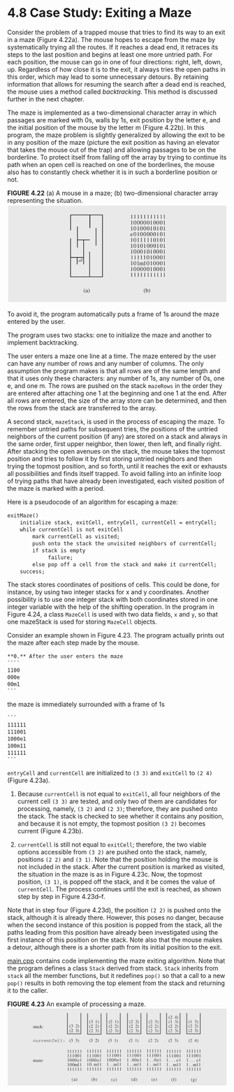 # 4.8 Case Study: Exiting a Maze

Consider the problem of a trapped mouse that tries to find its way to an exit in a maze (Figure 4.22a). The mouse hopes to escape from the maze by systematically trying all the routes. If it reaches a dead end, it retraces its steps to the last position and begins at least one more untried path. For each position, the mouse can go in one of four directions: right, left, down, up. Regardless of how close it is to the exit, it always tries the
open paths in this order, which may lead to some unnecessary detours. By retaining information that allows for resuming the search after a dead end is reached, the mouse uses a method called *backtracking*. This method is discussed further in the next chapter.

The maze is implemented as a two-dimensional character array in which passages are marked with 0s, walls by 1s, exit position by the letter e, and the initial position of the mouse by the letter m (Figure 4.22b). In this program, the maze problem is slightly generalized by allowing the exit to be in any position of the maze (picture the exit position as having an elevator that takes the mouse out of the trap) and allowing passages to be on the borderline. To protect itself from falling off the array by trying to continue its path when an open cell is reached on one of the borderlines, the mouse also has to constantly check whether it is in such a borderline position or not.

**FIGURE 4.22** (a) A mouse in a maze; (b) two-dimensional character array representing the situation.
![Figure 4.22](./fig-4.22.png)

To avoid it, the program automatically puts a frame of 1s around the maze entered by the user.

The program uses two stacks: one to initialize the maze and another to implement backtracking.

The user enters a maze one line at a time. The maze entered by the user can have any number of rows and any number of columns. The only assumption the program makes is that all rows are of the same length and that it uses only these characters: any number of 1s, any number of 0s, one e, and one m. The rows are pushed on the stack `mazeRows` in the order they are entered after attaching one 1 at the beginning and one 1 at the end. After all rows are entered, the size of the array store can be determined, and then the rows from the stack are transferred to the array.

A second stack, `mazeStack`, is used in the process of escaping the maze. To remember untried paths for subsequent tries, the positions of the untried neighbors of the current position (if any) are stored on a stack and always in the same order, first upper neighbor, then lower, then left, and finally right. After stacking the open avenues on the stack, the mouse takes the topmost position and tries to follow it by first
storing untried neighbors and then trying the topmost position, and so forth, until it reaches the exit or exhausts all possibilities and finds itself trapped. To avoid falling into an infinite loop of trying paths that have already been investigated, each visited position of the maze is marked with a period.

Here is a pseudocode of an algorithm for escaping a maze:

```
exitMaze()
    initialize stack, exitCell, entryCell, currentCell = entryCell;
    while currentCell is not exitCell
        mark currentCell as visited;
        push onto the stack the unvisited neighbors of currentCell;
        if stack is empty
             failure;
        else pop off a cell from the stack and make it currentCell;
    success;
```

The stack stores coordinates of positions of cells. This could be done, for instance, by using two integer stacks for x and y coordinates. Another possibility is to use one integer stack with both coordinates stored in one integer variable with the help of the shifting operation. In the program in Figure 4.24, a class `MazeCell` is used with two data fields, `x` and `y`, so that one mazeStack is used for storing `MazeCell` objects.

Consider an example shown in Figure 4.23. The program actually prints out the
maze after each step made by the mouse.

    **0.** After the user enters the maze
    ````
    1100
    000e
    00m1
    ```

the maze is immediately surrounded with a frame of 1s

    ```
    111111
    111001
    1000e1
    100m11
    111111
    ```

`entryCell` and `currentCell` are initialized to `(3 3)` and `exitCell` to `(2 4)` (Figure 4.23a).

1. Because `currentCell` is not equal to `exitCell`, all four neighbors of the current cell `(3 3)` are tested, and only two of them are candidates for processing, namely, `(3 2)` and `(2 3)`; therefore, they are pushed onto the stack. The stack is checked to see whether it contains any position, and because it is not empty, the topmost position `(3 2)` becomes current (Figure 4.23b).

2. `currentCell` is still not equal to `exitCell`; therefore, the two viable options accessible from `(3 2)` are pushed onto the stack, namely, positions `(2 2)` and `(3 1)`. Note that the position holding the mouse is not included in the stack. After the current position is marked as visited, the situation in the maze is as in Figure 4.23c. Now, the topmost position, `(3 1)`, is popped off the stack, and it be comes the value of `currentCell`. The process continues until the exit is reached, as shown step by step in Figure 4.23d–f.

Note that in step four (Figure 4.23d), the position `(2 2)` is pushed onto the stack, although it is already there. However, this poses no danger, because when the second instance of this position is popped from the stack, all the paths leading from this position have already been investigated using the first instance of this position on the stack. Note also that the mouse makes a detour, although there is a shorter path from its initial position to the exit.

[main.cpp](main.cpp) contains code implementing the maze exiting algorithm. Note that the program defines a class `Stack` derived from stack. `Stack` inherits from `stack` all the member functions, but it redefines `pop()` so that a call to a new `pop()` results in both removing the top element from the stack and returning it to the caller.

**FIGURE 4.23** An example of processing a maze.
![Figure 4.23](./fig-4.23.png)

